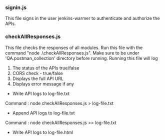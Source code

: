 
### signin.js
This file signs in the user jenkins-warmer to authenticate and authorize the APIs.

### checkAllResponses.js

This file checks the responses of all modules. 
Run this file with the command "node .\checkAllResponses.js". Make sure to be under 'QA.postman_collection' directory before running.
Running this file will log 
1. The status of the APIs true/false
2. CORS check - true/false
3. Displays the full API URL
4. Displays error message if any

 - Write API logs to log-file.txt 

Command : node checkAllResponses.js > log-file.txt

- Append API logs to log-file.txt 

Command : node checkAllResponses.js >> log-file.txt

- Write API logs to log-file.html

